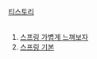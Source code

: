 [티스토리][rul1]<br><br>



1. [스프링 가볍게 느껴보자][rul2]
2. [스프링 기본][rul3]










[rul1]:https://cloakinghost.tistory.com
[rul2]:https://cloakinghost.tistory.com/64
[rul3]:https://github.com/CloakingGhost/edu/blob/master/core/SURMMARY.md
   
